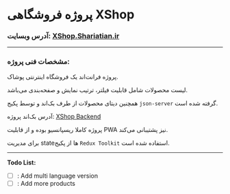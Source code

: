 # پروژه فروشگاهی XShop

### آدرس وبسایت: [XShop.Shariatian.ir](https://xshop.shariatian.ir)

---

### مشخصات فنی پروژه:

پروژه فرانت‌اند یک فروشگاه اینترنتی پوشاک.

لیست محصولات شامل قابلیت فیلتر، ترتیب نمایش و صفحه‌بندی می‌باشد.

همچنین دیتای محصولات از طرف بک‌اند و توسط پکیج `json-server` گرفته شده است.

آدرس بک‌اند پروژه: [XShop Backend](https://github.com/AliShariatian/xshop-backend)

پروژه کاملا ریسپانسیو بوده و از قابلیت PWA نیز پشتیبانی می‌کند.

برای مدیریت stateها از پکیج `Redux Toolkit` استفاده شده است.

---

**Todo List:**

-  [ ] : Add multi language version
-  [ ] : Add more products

